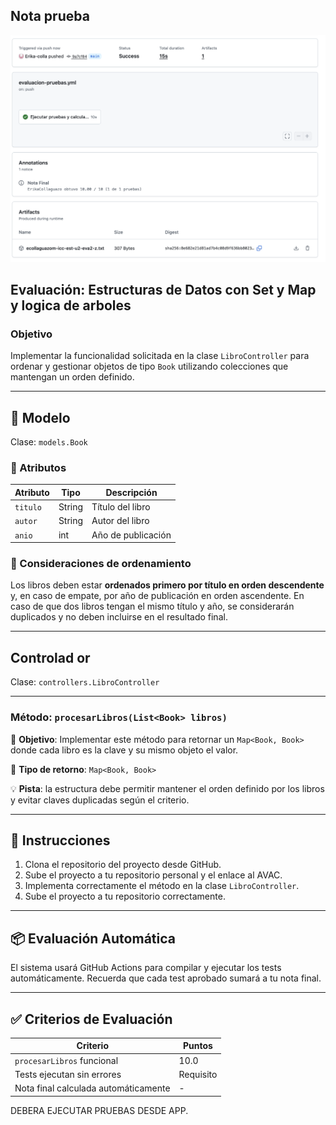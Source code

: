 ## Nota prueba 
![resultados](accion.png)


##  Evaluación: Estructuras de Datos con Set y Map y logica de arboles

### Objetivo

Implementar la funcionalidad solicitada en la clase `LibroController` para ordenar y gestionar objetos de tipo `Book` utilizando colecciones que mantengan un orden definido.

---

## 🧩 Modelo

Clase: `models.Book`

### 📑 Atributos

| Atributo | Tipo   | Descripción        |
| -------- | ------ | ------------------ |
| `titulo` | String | Título del libro   |
| `autor`  | String | Autor del libro    |
| `anio`   | int    | Año de publicación |

### 🧠 Consideraciones de ordenamiento

Los libros deben estar **ordenados primero por título en orden descendente** y, en caso de empate, por año de publicación en orden ascendente. En caso de que dos libros tengan el mismo título y año, se considerarán duplicados y no deben incluirse en el resultado final.

---

## Controlad or

Clase: `controllers.LibroController`

---



###  Método: `procesarLibros(List<Book> libros)`

🔹 **Objetivo**: Implementar este método para retornar un `Map<Book, Book>` donde cada libro es la clave y su mismo objeto el valor.

🔸 **Tipo de retorno**: `Map<Book, Book>`

💡 **Pista**: la estructura debe permitir mantener el orden definido por los libros y evitar claves duplicadas según el criterio.

---

## 📌 Instrucciones

1. Clona el repositorio del proyecto desde GitHub.
2. Sube el proyecto a tu repositorio personal y el enlace al AVAC.
3. Implementa correctamente el método en la clase `LibroController`.
4. Sube el proyecto a tu repositorio correctamente.

---

## 📦 Evaluación Automática

El sistema usará GitHub Actions para compilar y ejecutar los tests automáticamente.
Recuerda que cada test aprobado sumará a tu nota final.

---

## ✅ Criterios de Evaluación

| Criterio                             | Puntos    |
| ------------------------------------ | --------- |
| `procesarLibros` funcional           | 10.0      |
| Tests ejecutan sin errores           | Requisito |
| Nota final calculada automáticamente | -         |

DEBERA EJECUTAR PRUEBAS DESDE APP.